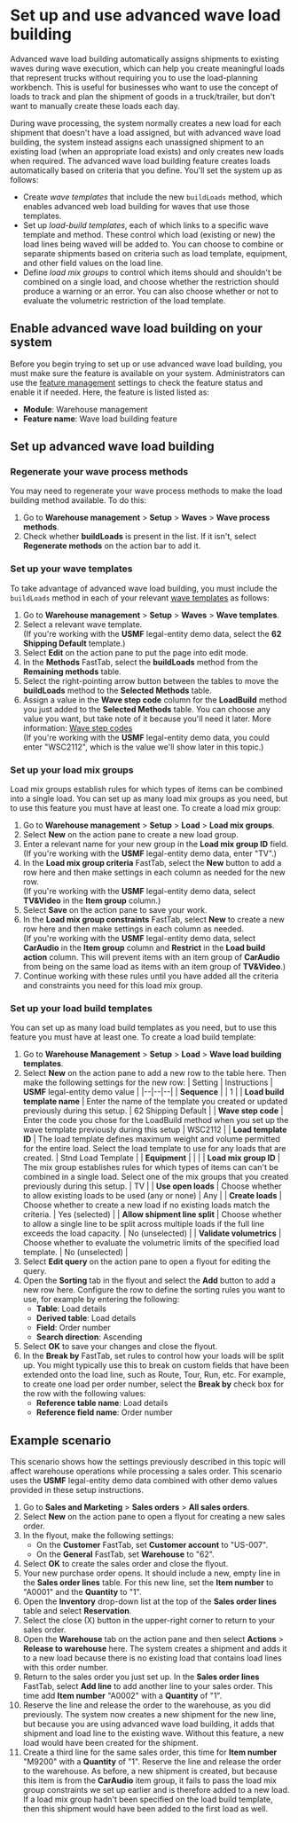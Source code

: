 # Set up and use advanced wave load building

Advanced wave load building automatically assigns shipments to existing waves <!-- do we mean *existing loads*? --> during wave execution, which can help you create meaningful loads that represent trucks without requiring you to use the load-planning workbench. This is useful for businesses who want to use the concept of loads to track and plan the shipment of goods in a truck/trailer, but don't want to manually create these loads each day.

During wave processing, the system normally creates a new load for each shipment that doesn't have a load assigned, but with advanced wave load building, the system instead  assigns each unassigned shipment to an existing load (when an appropriate load exists) and only creates new loads when required. The advanced wave load building feature creates loads automatically based on criteria that you define. You'll set the system up as follows:

- Create *wave templates* that include the new `buildLoads` method, which enables advanced web load building for waves that use those templates.
- Set up *load-build templates*, each of which links to a specific wave template and method. These control which load (existing or new) the load lines being waved will be added to. You can choose to combine or separate shipments based on criteria such as load template, equipment, and other field values on the load line.
- Define *load mix groups* to control which items should and shouldn't be combined on a single load, and choose whether the restriction should produce a warning or an error. You can also choose whether or not to evaluate the volumetric restriction of the load template.

## Enable advanced wave load building on your system

Before you begin trying to set up or use advanced wave load building, you must make sure the feature is available on your system. Administrators can use the [feature management](../../fin-ops-core/fin-ops/get-started/feature-management/feature-management-overview.md) settings to check the feature status and enable it if needed. Here, the feature is listed listed as:

- **Module**: Warehouse management
- **Feature name**: Wave load building feature

<!-- KFM: Add this?: "If you don't see the feature listed here, then it may have become a standard part of the product since this documentation was written, in which case you can proceed with the remaining sections of this topic and all of the described features should be available to you." -->

## Set up advanced wave load building

### Regenerate your wave process methods

You may need to regenerate your wave process methods to make the load building method available. To do this:

1. Go to **Warehouse management** > **Setup** > **Waves** > **Wave process methods**.
2. Check whether **buildLoads** is present in the list. If it isn't, select **Regenerate methods** on the action bar to add it.

### Set up your wave templates

To take advantage of advanced wave load building, you must include the `buildLoads` method in each of your relevant [wave templates](tasks/configure-wave-processing.md) as follows:

1. Go to **Warehouse management** > **Setup** >  **Waves** > **Wave templates**.
1. Select a relevant wave template.<BR>(If you're working with the **USMF** legal-entity demo data, select the **62 Shipping Default** template.)
1. Select **Edit** on the action pane to put the page into edit mode.
1. In the **Methods** FastTab, select the **buildLoads** method from the **Remaining methods** table.
1. Select the right-pointing arrow button between the tables to move the **buildLoads** method to the **Selected Methods** table.
1. Assign a value in the **Wave step code** column for the **LoadBuild** method you just added to the **Selected Methods** table. You can choose any value you want, but take note of it because you'll need it later. More information: [Wave step codes](wave-step-codes.md)<BR>(If you're working with the **USMF** legal-entity demo data, you could enter "WSC2112", which is the value we'll show later in this topic.)

<!-- KFM: Anything more to say about how to pick a wave step code? -->

### Set up your load mix groups

Load mix groups establish rules for which types of items can be combined into a single load. You can set up as many load mix groups as you need, but to use this feature you must have at least one. To create a load mix group:
<!-- KFM: seems like we have no other documentation about load mix groups. Are these added by this feature? Should we say more about them here? -->

1. Go to **Warehouse management** > **Setup** >  **Load** > **Load mix groups**.
1. Select **New** on the action pane to create a new load group.
1. Enter a relevant name for your new group in the **Load mix group ID** field.<BR>(If you're working with the **USMF** legal-entity demo data, enter "TV".)
1. In the **Load mix group criteria** FastTab, select the **New** button to add a row here and then make settings in each column as needed for the new row.<BR>(If you're working with the **USMF** legal-entity demo data, select **TV&Video** in the **Item group** column.) <!-- KFM: We should add a sentence to explain what this will do, as we do later in this procedure. What are all these "code" columns for? -->
1. Select **Save** on the action pane to save your work.
1. In the **Load mix group constraints** FastTab, select **New** to create a new row here and then make settings in each column as needed. <BR>(If you're working with the **USMF** legal-entity demo data, select **CarAudio** in the **Item group** column and **Restrict** in the **Load build action** column. This will prevent items with an item group of **CarAudio** from being on the same load as items with an item group of **TV&Video**.) <!-- KFM: What are all these "code" columns for? -->
1. Continue working with these rules until you have added all the criteria and constraints you need for this load mix group.

### Set up your load build templates

You can set up as many load build templates as you need, but to use this feature you must have at least one. To create a load build template:
<!-- KFM: Again, it seems like we have no other documentation about load build templates. Are these added by this feature? Should we say more about them here? -->

1. Go to **Warehouse Management** > **Setup** >  **Load** > **Wave load building templates**.
1. Select **New** on the action pane to add a new row to the table here. Then make the  following settings for the new row:
    | Setting | Instructions | **USMF** legal-entity demo value |
    |--|--|--|
    | **Sequence** | <!-- KFM: What is this? --> | 1 |
    | **Load build template name** | Enter the name of the template you created or updated previously during this setup. <!-- KFM: Exact? Seems like I get no help --> | 62 Shipping Default <!-- KFM: Or just "62" --> |
    | **Wave step code** | Enter the code you chose for the LoadBuild method when you set up the wave template previously during this setup <!-- KFM: Exact? Looks like a drop-down but offers no values --> | WSC2112 |
    | **Load template ID** | The load template defines maximum weight and volume permitted for the entire load. Select the load template to use for any loads that are created.   <!-- Seems like we have no documentation about load templates. --> | Stnd Load Template |
    | **Equipment** | <!-- KFM: This setting is offered, but you didn't mention it. Should we? --> |  |
    | **Load mix group ID** | The mix group establishes rules for which types of items can can't be combined in a single load. Select one of the mix groups that you created previously during this setup. | TV |
    | **Use open loads** | Choose whether to allow existing loads to be used (any or none) | Any |
    | **Create loads** | Choose whether to create a new load if no existing loads match the criteria. <!-- KFM: Which criteria? What happens if this is "no" and we don't have a match? --> | Yes (selected) |
    | **Allow shipment line split** | Choose whether to allow a single line to be split across multiple loads if the full line exceeds the load capacity. <!-- KFM: What happens if this is "no" and we are over capacity? --> | No (unselected) |
    | **Validate volumetrics** | Choose whether to evaluate the volumetric limits of the specified load template. <!-- KFM: Does the load template do anythign if this is set to "no"? What happens if this is "yes" and the check fails? --> | No (unselected) |
1. Select **Edit query** on the action pane to open a flyout for editing the query.
1. Open the **Sorting** tab in the flyout and select the **Add** button to add a new row here. Configure the row to define the sorting rules you want to use, for example by entering the following: <!-- KFM: It's not clear to me what we are doing here. -->
    - **Table**: Load details
    - **Derived table**: Load details
    - **Field**: Order number
    - **Search direction**: Ascending
1. Select **OK** to save your changes and close the flyout.
1. In the **Break by** FastTab, set rules to control how your loads will be split up. You might typically use this to break on custom fields that have been extended onto the load line, such as Route, Tour, Run, etc. For example, to create one load per order number, select the **Break by** check box for the row with the following values:
    - **Reference table name**: Load details
    - **Reference field name**: Order number

## Example scenario

This scenario shows how the settings previously described in this topic will affect warehouse operations while processing a sales order. This scenario uses the **USMF** legal-entity demo data combined with other demo values provided in these setup instructions.

1. Go to **Sales and Marketing** > **Sales orders** >  **All sales orders**.
1. Select **New** on the action pane to open a flyout for creating a new sales order.
1. In the flyout, make the following settings:
    - On the **Customer** FastTab, set **Customer account** to "US-007".
    - On the **General** FastTab, set **Warehouse** to "62".
1. Select **OK** to create the sales order and close the flyout.
1. Your new purchase order opens. It should include a new, empty line in the **Sales order lines** table. For this new line, set the **Item number** to "A0001" and the **Quantity** to "1".
1. Open the **Inventory** drop-down list at the top of the **Sales order lines** table and select **Reservation**. <!-- KFM: How do I "reserve inventory to the line" here, just edit the **Reservation** column? -->
1. Select the close (X) button in the upper-right corner to return to your sales order.
1. Open the **Warehouse** tab on the action pane and then select **Actions** > **Release to warehouse** here. The system creates a shipment and adds it to a new load because there is no existing load that contains load lines with this order number. <!-- KFM: Where is a good place to go to confirm this? -->
1. Return to the sales order you just set up. In the **Sales order lines** FastTab, select **Add line** to add another line to your sales order. This time add **Item number** "A0002" with a **Quantity** of "1". 
1. Reserve the line and release the order to the warehouse, as you did previously.  The system now creates a new shipment for the new line, but because you are using advanced wave load building, it adds that shipment and load line to the existing wave. Without this feature, a new load would have been created for the shipment.
1. Create a third line for the same sales order, this time for **Item number** "M9200" with a **Quantity** of "1". Reserve the line and release the order to the warehouse. As before, a new shipment is created, but because this item is from the **CarAudio** item group, it fails to pass the load mix group constraints we set up earlier and is therefore added to a new load. If a load mix group hadn't been specified on the load build template, then this shipment would have been added to the first load as well. <!-- KFM: It seems like I can't reserve this item (none in warehouse?). Does the demo data really support this example? -->

